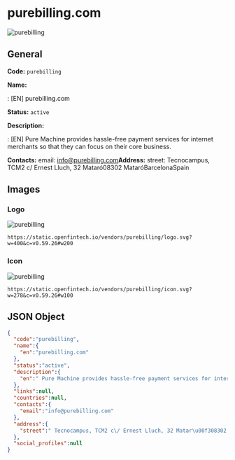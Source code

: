
# purebilling.com 
![purebilling](https://static.openfintech.io/vendors/purebilling/logo.svg?w=400&c=v0.59.26#w200)  

## General 
 
**Code:** `purebilling` 
 
**Name:** 
 
:	[EN] purebilling.com 
 
**Status:** `active` 
 
**Description:** 
 
: [EN]  Pure Machine provides hassle-free payment services for internet merchants so that they can focus on their core business.   
 
**Contacts:** 
email: info@purebilling.com**Address:** 
street:  Tecnocampus, TCM2 c/ Ernest Lluch, 32 Mataró08302 MataróBarcelonaSpain  

## Images 

### Logo 
 
![purebilling](https://static.openfintech.io/vendors/purebilling/logo.svg?w=400&c=v0.59.26#w200)  

```
https://static.openfintech.io/vendors/purebilling/logo.svg?w=400&c=v0.59.26#w200
```  

### Icon 
 
![purebilling](https://static.openfintech.io/vendors/purebilling/icon.svg?w=278&c=v0.59.26#w100)  

```
https://static.openfintech.io/vendors/purebilling/icon.svg?w=278&c=v0.59.26#w100
```  

## JSON Object 

```json
{
  "code":"purebilling",
  "name":{
    "en":"purebilling.com"
  },
  "status":"active",
  "description":{
    "en":" Pure Machine provides hassle-free payment services for internet merchants so that they can focus on their core business.\u00a0 "
  },
  "links":null,
  "countries":null,
  "contacts":{
    "email":"info@purebilling.com"
  },
  "address":{
    "street":" Tecnocampus, TCM2 c\/ Ernest Lluch, 32 Matar\u00f308302 Matar\u00f3BarcelonaSpain "
  },
  "social_profiles":null
}
```  
